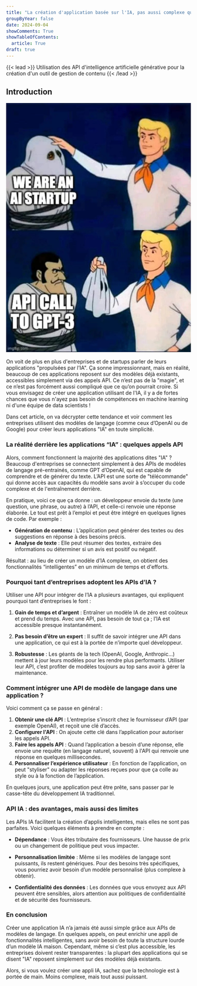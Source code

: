 ```yaml
---
title: "La création d'application basée sur l'IA, pas aussi complexe qu'on le pense"
groupByYear: false
date: 2024-09-04
showComments: True
showTableOfContents:
  article: True
draft: true
---
```

{{< lead >}}
Utilisation des API d'intelligence artificielle générative pour la création d'un outil de gestion de contenu
{{< /lead >}}

## Introduction

![meme](./assets/ia_meme.jpg)

On voit de plus en plus d'entreprises et de startups parler de leurs applications "propulsées par l’IA". Ça sonne impressionnant, mais en réalité, beaucoup de ces applications reposent sur des modèles déjà existants, accessibles simplement via des appels API. Ce n’est pas de la "magie", et ce n’est pas forcément aussi compliqué que ce qu’on pourrait croire. Si vous envisagez de créer une application utilisant de l'IA, il y a de fortes chances que vous n'ayez pas besoin de compétences en machine learning ni d'une équipe de data scientists !

Dans cet article, on va décrypter cette tendance et voir comment les entreprises utilisent des modèles de langage (comme ceux d’OpenAI ou de Google) pour créer leurs applications "IA" en toute simplicité.

### La réalité derrière les applications “IA” : quelques appels API

Alors, comment fonctionnent la majorité des applications dites "IA" ? Beaucoup d'entreprises se connectent simplement à des APIs de modèles de langage pré-entrainés, comme GPT d’OpenAI, qui est capable de comprendre et de générer du texte. L’API est une sorte de "télécommande" qui donne accès aux capacités du modèle sans avoir à s’occuper du code complexe et de l'entraînement derrière.

En pratique, voici ce que ça donne : un développeur envoie du texte (une question, une phrase, ou autre) à l’API, et celle-ci renvoie une réponse élaborée. Le tout est prêt à l’emploi et peut être intégré en quelques lignes de code. Par exemple :
- **Génération de contenu** : L’application peut générer des textes ou des suggestions en réponse à des besoins précis.
- **Analyse de texte** : Elle peut résumer des textes, extraire des informations ou déterminer si un avis est positif ou négatif.

Résultat : au lieu de créer un modèle d’IA complexe, on obtient des fonctionnalités “intelligentes” en un minimum de temps et d'efforts.

### Pourquoi tant d’entreprises adoptent les APIs d’IA ?

Utiliser une API pour intégrer de l’IA a plusieurs avantages, qui expliquent pourquoi tant d’entreprises le font :

1. **Gain de temps et d’argent** : Entraîner un modèle IA de zéro est coûteux et prend du temps. Avec une API, pas besoin de tout ça ; l’IA est accessible presque instantanément.

2. **Pas besoin d’être un expert** : Il suffit de savoir intégrer une API dans une application, ce qui est à la portée de n’importe quel développeur.

3. **Robustesse** : Les géants de la tech (OpenAI, Google, Anthropic…) mettent à jour leurs modèles pour les rendre plus performants. Utiliser leur API, c’est profiter de modèles toujours au top sans avoir à gérer la maintenance.

### Comment intégrer une API de modèle de langage dans une application ?

Voici comment ça se passe en général :

1. **Obtenir une clé API** : L’entreprise s’inscrit chez le fournisseur d’API (par exemple OpenAI), et reçoit une clé d’accès.
2. **Configurer l'API** : On ajoute cette clé dans l’application pour autoriser les appels API.
3. **Faire les appels API** : Quand l’application a besoin d’une réponse, elle envoie une requête (en langage naturel, souvent) à l'API qui renvoie une réponse en quelques millisecondes.
4. **Personnaliser l’expérience utilisateur** : En fonction de l’application, on peut "styliser" ou adapter les réponses reçues pour que ça colle au style ou à la fonction de l’application.

En quelques jours, une application peut être prête, sans passer par le casse-tête du développement IA traditionnel.

### API IA : des avantages, mais aussi des limites

Les APIs IA facilitent la création d’applis intelligentes, mais elles ne sont pas parfaites. Voici quelques éléments à prendre en compte :

- **Dépendance** : Vous êtes tributaire des fournisseurs. Une hausse de prix ou un changement de politique peut vous impacter.
  
- **Personnalisation limitée** : Même si les modèles de langage sont puissants, ils restent génériques. Pour des besoins très spécifiques, vous pourriez avoir besoin d’un modèle personnalisé (plus complexe à obtenir).

- **Confidentialité des données** : Les données que vous envoyez aux API peuvent être sensibles, alors attention aux politiques de confidentialité et de sécurité des fournisseurs.

### En conclusion

Créer une application IA n’a jamais été aussi simple grâce aux APIs de modèles de langage. En quelques appels, on peut enrichir une appli de fonctionnalités intelligentes, sans avoir besoin de toute la structure lourde d’un modèle IA maison. Cependant, même si c’est plus accessible, les entreprises doivent rester transparentes : la plupart des applications qui se disent "IA" reposent simplement sur des modèles déjà existants.

Alors, si vous voulez créer une appli IA, sachez que la technologie est à portée de main. Moins complexe, mais tout aussi puissant.